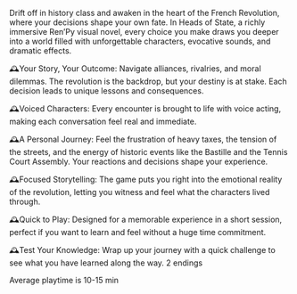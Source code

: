 Drift off in history class and awaken in the heart of the French Revolution, where your decisions shape your own fate. In Heads of State, a richly immersive Ren’Py visual novel, every choice you make draws you deeper into a world filled with unforgettable characters, evocative sounds, and dramatic effects.

🕰️Your Story, Your Outcome: Navigate alliances, rivalries, and moral dilemmas. The revolution is the backdrop, but your destiny is at stake. Each decision leads to unique lessons and consequences.

🕰️Voiced Characters: Every encounter is brought to life with voice acting, making each conversation feel real and immediate.

🕰️A Personal Journey: Feel the frustration of heavy taxes, the tension of the streets, and the energy of historic events like the Bastille and the Tennis Court Assembly. Your reactions and decisions shape your experience.

🕰️Focused Storytelling: The game puts you right into the emotional reality of the revolution, letting you witness and feel what the characters lived through.

🕰️Quick to Play: Designed for a memorable experience in a short session, perfect if you want to learn and feel without a huge time commitment.

🕰️Test Your Knowledge: Wrap up your journey with a quick challenge to see what you have learned along the way.
2 endings 

Average playtime is 10-15 min



